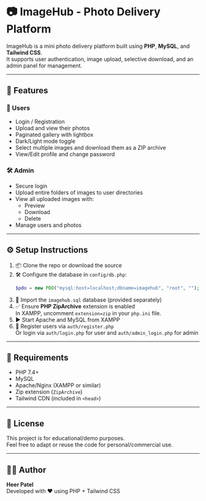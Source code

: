 # 📷 ImageHub - Photo Delivery Platform

ImageHub is a mini photo delivery platform built using **PHP**, **MySQL**, and **Tailwind CSS**.  
It supports user authentication, image upload, selective download, and an admin panel for management.

---

## 🚀 Features

### 👤 Users
- Login / Registration
- Upload and view their photos
- Paginated gallery with lightbox
- Dark/Light mode toggle
- Select multiple images and download them as a ZIP archive
- View/Edit profile and change password

### 🛠️ Admin
- Secure login
- Upload entire folders of images to user directories
- View all uploaded images with:
  - Preview
  - Download
  - Delete
- Manage users and photos

---

## ⚙️ Setup Instructions

1. 📦 Clone the repo or download the source
2. 🛠 Configure the database in `config/db.php`:
   ```php
   $pdo = new PDO("mysql:host=localhost;dbname=imagehub", "root", "");
   ```
3. 🧰 Import the `imagehub.sql` database (provided separately)
4. ✅ Ensure **PHP ZipArchive** extension is enabled  
   In XAMPP, uncomment `extension=zip` in your `php.ini` file.
5. ▶ Start Apache and MySQL from XAMPP
6. 🔐 Register users via `auth/register.php`  
   Or login via `auth/login.php` for user and `auth/admin_login.php` for admin


---

## 📌 Requirements

- PHP 7.4+
- MySQL
- Apache/Nginx (XAMPP or similar)
- Zip extension (`ZipArchive`)
- Tailwind CDN (included in `<head>`)

---

## 📃 License

This project is for educational/demo purposes.  
Feel free to adapt or reuse the code for personal/commercial use.

---

## 👨‍💻 Author

**Heer Patel**  
Developed with ❤️ using PHP + Tailwind CSS
